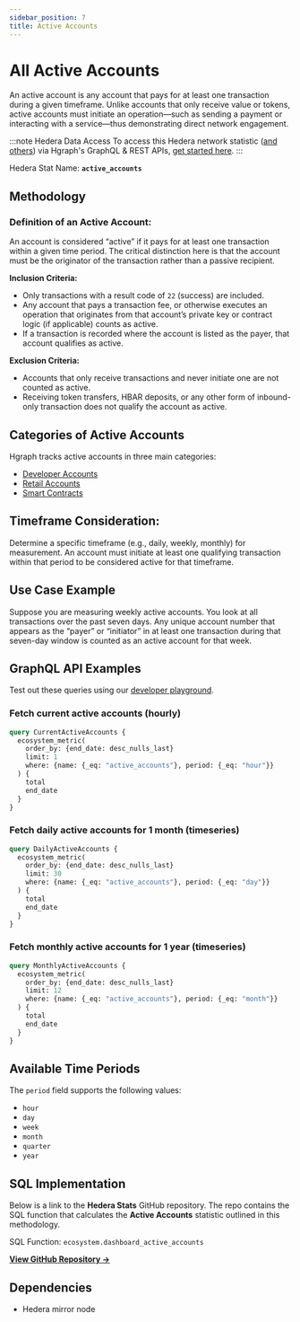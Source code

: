 ```yaml
---
sidebar_position: 7
title: Active Accounts
---
```


# All Active Accounts

An active account is any account that pays for at least one transaction during a given timeframe. Unlike accounts that only receive value or tokens, active accounts must initiate an operation—such as sending a payment or interacting with a service—thus demonstrating direct network engagement.

:::note Hedera Data Access
To access this Hedera network statistic ([and others](/category/hedera-stats/)) via Hgraph's GraphQL & REST APIs, [get started here](https://www.hgraph.com/hedera).
:::

Hedera Stat Name: **`active_accounts`**

## Methodology

### Definition of an Active Account:

An account is considered “active” if it pays for at least one transaction within a given time period. The critical distinction here is that the account must be the originator of the transaction rather than a passive recipient.

**Inclusion Criteria:**
- Only transactions with a result code of `22` (success) are included.
- Any account that pays a transaction fee, or otherwise executes an operation that originates from that account’s private key or contract logic (if applicable) counts as active.
- If a transaction is recorded where the account is listed as the payer, that account qualifies as active.

**Exclusion Criteria:**
- Accounts that only receive transactions and never initiate one are not counted as active.
- Receiving token transfers, HBAR deposits, or any other form of inbound-only transaction does not qualify the account as active.

## Categories of Active Accounts
Hgraph tracks active accounts in three main categories:
- [Developer Accounts](active-developer-accounts)
- [Retail Accounts](active-retail-accounts)
- [Smart Contracts](../evm/active-smart-contracts)

## Timeframe Consideration:
Determine a specific timeframe (e.g., daily, weekly, monthly) for measurement. An account must initiate at least one qualifying transaction within that period to be considered active for that timeframe.

## Use Case Example

Suppose you are measuring weekly active accounts. You look at all transactions over the past seven days. Any unique account number that appears as the “payer” or “initiator” in at least one transaction during that seven-day window is counted as an active account for that week.

## GraphQL API Examples

Test out these queries using our [developer playground](https://dashboard.hgraph.com).

### Fetch current active accounts (hourly)

```graphql
query CurrentActiveAccounts {
  ecosystem_metric(
    order_by: {end_date: desc_nulls_last}
    limit: 1
    where: {name: {_eq: "active_accounts"}, period: {_eq: "hour"}}
  ) {
    total
    end_date
  }
}
```

### Fetch daily active accounts for 1 month (timeseries)

```graphql
query DailyActiveAccounts {
  ecosystem_metric(
    order_by: {end_date: desc_nulls_last}
    limit: 30
    where: {name: {_eq: "active_accounts"}, period: {_eq: "day"}}
  ) {
    total
    end_date
  }
}
```

### Fetch monthly active accounts for 1 year (timeseries)

```graphql
query MonthlyActiveAccounts {
  ecosystem_metric(
    order_by: {end_date: desc_nulls_last}
    limit: 12
    where: {name: {_eq: "active_accounts"}, period: {_eq: "month"}}
  ) {
    total
    end_date
  }
}
```

## Available Time Periods

The `period` field supports the following values:

- `hour`
- `day`
- `week`
- `month`
- `quarter`
- `year`

## SQL Implementation

Below is a link to the **Hedera Stats** GitHub repository. The repo contains the SQL function that calculates the **Active Accounts** statistic outlined in this methodology.

SQL Function: `ecosystem.dashboard_active_accounts`

**[View GitHub Repository →](https://github.com/hgraph-io/hedera-stats)**

## Dependencies
* Hedera mirror node